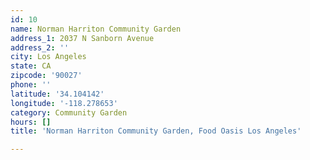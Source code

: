 ```yaml
---
id: 10
name: Norman Harriton Community Garden
address_1: 2037 N Sanborn Avenue
address_2: ''
city: Los Angeles
state: CA
zipcode: '90027'
phone: ''
latitude: '34.104142'
longitude: '-118.278653'
category: Community Garden
hours: []
title: 'Norman Harriton Community Garden, Food Oasis Los Angeles'

---
```

